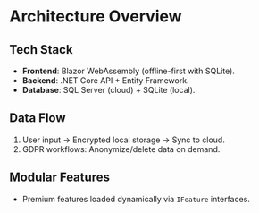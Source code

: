 # Architecture Overview

## Tech Stack
- **Frontend**: Blazor WebAssembly (offline-first with SQLite).
- **Backend**: .NET Core API + Entity Framework.
- **Database**: SQL Server (cloud) + SQLite (local).

## Data Flow
1. User input → Encrypted local storage → Sync to cloud.
2. GDPR workflows: Anonymize/delete data on demand.

## Modular Features
- Premium features loaded dynamically via `IFeature` interfaces.